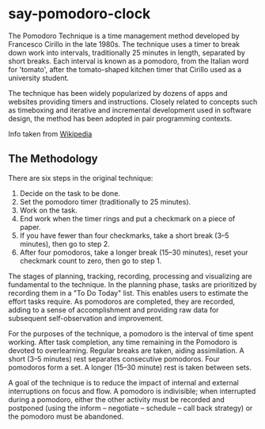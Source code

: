 # say-pomodoro-clock
The Pomodoro Technique is a time management method developed by Francesco Cirillo in the late 1980s. The technique uses a timer to break down work into intervals, traditionally 25 minutes in length, separated by short breaks. Each interval is known as a pomodoro, from the Italian word for 'tomato', after the tomato-shaped kitchen timer that Cirillo used as a university student.

The technique has been widely popularized by dozens of apps and websites providing timers and instructions. Closely related to concepts such as timeboxing and iterative and incremental development used in software design, the method has been adopted in pair programming contexts.

Info taken from [Wikipedia](https://en.wikipedia.org/wiki/Pomodoro_Technique)

## The Methodology
There are six steps in the original technique:
1. Decide on the task to be done.
2. Set the pomodoro timer (traditionally to 25 minutes).
3. Work on the task.
4. End work when the timer rings and put a checkmark on a piece of paper.
5. If you have fewer than four checkmarks, take a short break (3–5 minutes), then go to step 2.
6. After four pomodoros, take a longer break (15–30 minutes), reset your checkmark count to zero, then go to step 1.

The stages of planning, tracking, recording, processing and visualizing are fundamental to the technique. In the planning phase, tasks are prioritized by recording them in a "To Do Today" list. This enables users to estimate the effort tasks require. As pomodoros are completed, they are recorded, adding to a sense of accomplishment and providing raw data for subsequent self-observation and improvement.

For the purposes of the technique, a pomodoro is the interval of time spent working. After task completion, any time remaining in the Pomodoro is devoted to overlearning. Regular breaks are taken, aiding assimilation. A short (3–5 minutes) rest separates consecutive pomodoros. Four pomodoros form a set. A longer (15–30 minute) rest is taken between sets.

A goal of the technique is to reduce the impact of internal and external interruptions on focus and flow. A pomodoro is indivisible; when interrupted during a pomodoro, either the other activity must be recorded and postponed (using the inform – negotiate – schedule – call back strategy) or the pomodoro must be abandoned.
